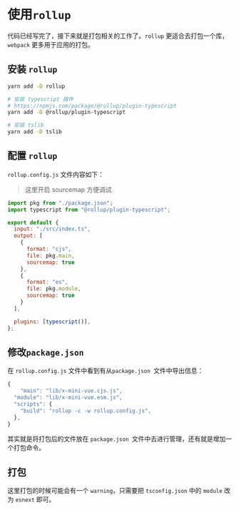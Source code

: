 # 使用`rollup`

代码已经写完了，接下来就是打包相关的工作了。`rollup` 更适合去打包一个库，`webpack` 更多用于应用的打包。

## 安装 `rollup`

```bash
yarn add -D rollup
```

```bash
# 安装 typescript 插件
# https://npmjs.com/package/@rollup/plugin-typescript
yarn add -D @rollup/plugin-typescript
```
```bash
# 安装 tslib
yarn add -D tslib 
```


## 配置 `rollup`

 `rollup.config.js` 文件内容如下：

> 这里开启 sourcemap 方便调试

```js
import pkg from "./package.json";
import typescript from "@rollup/plugin-typescript";

export default {
  input: "./src/index.ts",
  output: [
    {
      format: "cjs",
      file: pkg.main,
      sourcemap: true
    },
    {
      format: "es",
      file: pkg.module,
      sourcemap: true
    }
  ],

  plugins: [typescript()],
};

```

## 修改`package.json` 

在 `rollup.config.js` 文件中看到有从`package.json `文件中导出信息：

```js
{
	"main": "lib/x-mini-vue.cjs.js",
  "module": "lib/x-mini-vue.esm.js",
  "scripts": {
    "build": "rollup -c -w rollup.config.js",
  },
}
```

其实就是将打包后的文件放在 `package.json `文件中去进行管理，还有就是增加一个打包命令。



## 打包

这里打包的时候可能会有一个 `warning`，只需要把 `tsconfig.json` 中的 `module` 改为 `esnext` 即可。

